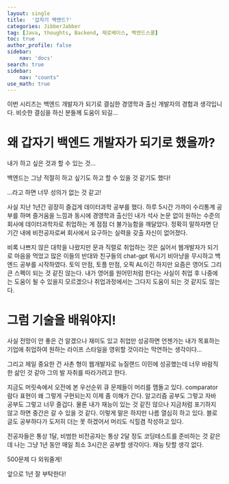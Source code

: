 ```yaml
---
layout: single
title:  '갑자기 백엔드?'
categories: JibberJabber
tag: [Java, thoughts, Backend, 제로베이스, 벡엔드스쿨]
toc: true
author_profile: false
sidebar:
    nav: 'docs'
search: true
sidebar:
    nav: "counts"
use_math: true
---
```


<div class ="notice--success">
이번 시리즈는 백엔드 개발자가 되기로 결심한 경영학과 출신 개발자의 경험과 생각입니다. 비슷한 결심을 하신 분들께 도움이 되길... 
</div>



# 왜 갑자기 백엔드 개발자가 되기로 했을까? # 

내가 하고 싶은 것과 할 수 있는 것... 

백엔드는 그냥 적절히 하고 싶기도 하고 할 수 있을 것 같기도 했다!  

...라고 하면 너무 성의가 없는 것 같고!

사실 지난 1년간 굉장히 즐겁게 데이터과학 공부를 했다. 하루 5시간 가까이 수리통계 공부를 하며  즐거움을 느낌과 동시에 경영학과 출신인 내가 석사 논문 없이 원하는 수준의 회사에 데이터과학자로 취업하는 게 점점 더 불가능함을 깨달았다. 정확히 말하자면 단기간 내에 비전공자로써 회사에서 요구하는 실력을 갖출 자신이 없어졌다. 

비록 나쁘지 않은 대학을 나왔지만 문과 직렬로 취업하는 것은 싫어서 웹개발자가 되기로 마음을 먹었고 많은 이들의 반대와 친구들의 chat-gpt 뭐시기 비아냥을 무시하고 백엔드 공부를 시작하였다. 토익 만점, 토플 만점, 오픽 AL이긴 하지만 요즘은 영어도 그리 큰 스펙이 되는 것 같진 않는다. 내가 영어를 원어민처럼 한다는 사실이 취업 후 나중에는 도움이 될 수 있을지 모르겠으나 취업과정에서는 그다지 도움이 되는 것 같지도 않는다. 

# 그럼 기술을 배워야지! #

사실 전망이 안 좋은 건 알겠으나 재미도 있고 취업만 성공하면 언젠가는 내가 목표하는  기업에 취업하여 원하는 라이프 스타일을 영위할 것이라는 막연하는 생각이다... 

그리고 제일 중요한 건 사촌 형이 웹개발자로 뉴질랜드 이민에 성공했는데 너무 바람직한 삶인 것 같아 그의 발 자취를 따라가려고 한다. 

지금도 머릿속에서 오전에 본 우선순위 큐 문제들이 머리를 맴돌고 있다. comparator 람다 표현이 왜 그렇게 구현되는지 이제 좀 이해가 간다. 알고리즘 공부도 그렇고 자바 공부도 그렇고 너무 즐겁다. 물론 내가 재능이 있는 것 같진 않으나 지금처럼 포기하지 않고 하면 중간은 갈 수 있을 것 같다.  이렇게 말은 하지만 나름 열심히 하고 있다. 블로글도 공부하다가 도저히 더는 못 하겠어서 머리도 식힐겸 작성하고 있다. 

전공자들은 통상 1달, 비범한 비전공자는 통상 2달 정도 코딩테스트를 준비하는 것 같은데 나는 그냥 1년 동안 매일 최소 3시간은 공부할 생각이다. 재능 탓할 생각 없다. 

500문제 다 외워줄게! 

앞으로 1년 잘 부탁한다!
